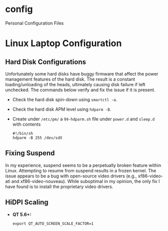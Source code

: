 config
======

Personal Configuration Files

# Linux Laptop Configuration

## Hard Disk Configurations
Unfortunately some hard disks have buggy firmware that affect the power
management features of the hard disk.  The result is a constant
loading/unloading of the heads, ultimately causing disk failure if left
unchecked.  The commands below verify and fix the issue if it is present.

- Check the hard disk spin-down using `smartctl -a`.
- Check the hard disk APM level using `hdparm -B`.
- Create under `/etc/pm/` a `99-hdparm.sh` file under `power.d` and `sleep.d`
  with contents

  ```shell
  #!/bin/sh
  hdparm -B 255 /dev/sdX
  ```

## Fixing Suspend
In my experience, suspend seems to be a perpetually broken feature within
Linux.  Attempting to resume from suspend results in a frozen kernel.  The
issue appears to be a bug with open-source video drivers (e.g., xf86-video-ati
and xf86-video-nouveau).  While suboptimal in my opinion, the only fix I have
found is to install the proprietary video drivers.

## HiDPI Scaling

* **QT 5.6+:**
  ```shell
  export QT_AUTO_SCREEN_SCALE_FACTOR=1
  ```
